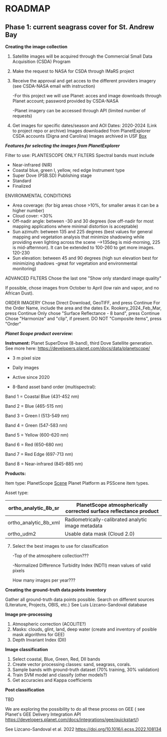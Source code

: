 # ROADMAP

## Phase 1: current seagrass cover for St. Andrew Bay

**Creating the image collection** 

1. Satellite images will be acquired through the Commercial Small Data Acquisition (CSDA) Program
2. Make the request to NASA for CSDA through IMaRS project
3. Receive the approval and get acces to the different providers imagery (see CSDA-NASA email with instruction)
   
   -For this project we will use Planet: acces and image downloads through Planet account; password provided by CSDA-NASA
   
   -Planet imagery can be accessed through API (limited number of requests)

5. Get images for specific dates/season and AOI
   Dates: 2020-2024 (Link to project repo or archive)
   Images downloaded from PlanetExplorer CSDA accounts (Digna and Carolina)
   Images archived in USF [Box](https://usf.app.box.com/folder/276967083852)

**_Features for selecting the images from PlanetExplorer_**

Filter to use:
PLANTESCOPE ONLY FILTERS
Spectral bands must include
- Near-infrared (NIR)
- Coastal blue, green I, yellow, red edge
Instrument type
- Super Dove (PSB.SD)
Publishing stage
- Standard
- Finalized

ENVIRONMENTAL CONDITIONS
- Area coverage: (for big areas chose >10%, for smaller areas it can be a higher number)
- Cloud cover: <30% 
- Off-nadir angle: between -30 and 30 degrees (low off-nadir for most mapping applications where minimal distortion is acceptable)
- Sun azimuth: between 135 and 225 degrees (best values for general mapping and vegetation analysis that minimize shadowing while providing even lighting across the scene -->135deg is mid-morning, 225 is mid-afternnon). It can be extended to 100-260 to get more images. 120-230
- Sun elevation: between 45 and 90 degrees (high sun elevation best for minimizing shadows -great for vegetation and  environmental monitoring)

ADVANCED FILTERS
Chose the last one "Show only standard image quality"

If possible, chose images from October to April (low rain and vapor, and no African Dust).

ORDER IMAGERY
Chose Direct Download, GeoTIFF, and press Continue
For the Order Name, include the area and the dates Ex. Rookery_2024_Feb_Mar, press Continue
Only chose "Surface Reflectance - 8 band", press Continue
Chose "Harmonize" and "clip", if present. DO NOT "Composite items", press "Order"

**_Planet Scope product overview:_**

**Instrument:** Planet SuperDove (8-band), third Dove Satellite generation. See more here: https://developers.planet.com/docs/data/planetscope/ 

- 3 m pixel size

- Daily images

- Active since 2020

- 8-Band asset band order (multispectral):


Band 1 = Coastal Blue (431-452 nm)

Band 2 = Blue (465-515 nm)

Band 3 = Green I (513-549 nm)

Band 4 = Green (547-583 nm)

Band 5 = Yellow (600-620 nm)

Band 6 = Red (650-680 nm)

Band 7 = Red Edge (697-713 nm)

Band 8 = Near-infrared (845-885 nm)

**Products:** 

Item type: PlanetScope [Scene](https://developers.planet.com/docs/data/planetscope/) Planet Platform as PSScene item types.

Asset type: 

|ortho_analytic_8b_sr	| PlanetScope atmospherically corrected surface reflectance product|
|-----------------------|------------------------------------------------------------------|
|ortho_analytic_8b_xml  |Radiometrically-calibrated analytic image metadata                |
|ortho_udm2             |Usable data mask (Cloud 2.0)                                      |
   
7. Select the best images to use for classification
   
   
   -Top of the atmosphere collection???
   
   -Normalized Difference Turbidity Index (NDTI) mean values of valid pixels

   How many images per year???
  
**Creating the ground-truth data points inventory**

Gather all ground-truth data points possible. Search on different sources (Literature, Projects, OBIS, etc.)
See Luis Lizcano-Sandoval database 

**Image pre-processing**

1. Atmospheric correction (ACOLITE?)
2. Masks: clouds, glint, land, deep water (create and inventory of posible mask algorithms for GEE)
3. Depth Invariant Index (DII)

**Image classification**

1. Select coastal, Blue, Green, Red, DII bands
2. Create vector processing classes: sand, seagrass, corals.
3. Sample bands with ground-truth dataset (70% training, 30% validation) 
4. Train SVM model and classify (other models?)
5. Get accuracies and Kappa coefficients

**Post classification**

TBD

We are exploring the possibility to do all these process on GEE ( see Planet's GEE Delivery Integration API https://developers.planet.com/docs/integrations/gee/quickstart/) 


See Lizcano-Sandoval et al. 2022 https://doi.org/10.1016/j.ecss.2022.108134 




